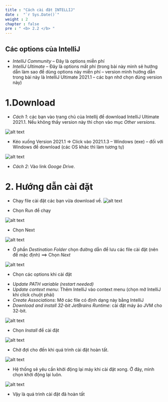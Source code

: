 ```yaml
---
title : "Cách cài đặt INTELLIJ"
date :  "`r Sys.Date()`" 
weight : 2 
chapter : false
pre : " <b> 2.2 </b> "
---
```




## Các options của IntelliJ

- *IntelliJ Community* – Đây là options miễn phí
- *IntelliJ Ultimate* – Đây là options mất phí (trong bài này mình sẽ hướng dẫn làm sao để dùng options này miễn phí – version mình hướng dẫn trong bài này là IntelliJ Ultimate 2021.1 – các bạn nhớ chọn đúng version này)

# 1.Download

+ *Cách 1*: các bạn vào trang chủ của Intellij để download IntelliJ Ultimate 2021.1. Nếu không thấy version này thì chọn vào mục *Other versions*.

![alt text](//images/2.1/image-001.png)
- Kéo xuống Version 2021.1 => Click vào 2021.1.3 – Windows (exe) – đối với Windows để download (các OS khác thì làm tương tự)

![alt text](/images/2.1/image-002.png)

+ *Cách 2*: Vào link *Googe Drive*.

# 2. Hướng dẫn cài đặt

- Chạy file cài đặt các bạn vừa download về.
![alt text](/images/2.1/image-003.png)

- Chọn Run để chạy

![alt text](/images/2.1/image-004.png)
- Chọn Next

![alt text](/images/2.1/image-005.png)

- Ở phần *Destination Folder* chọn đường dẫn để lưu các file cài đặt (nên để mặc định) ==> Chọn *Next*

![alt text](/images/2.1/image-006.png)

- Chọn các options khi cài đặt

+ *Update PATH variable (restart needed)*
+ *Update context menu*: Thêm IntelliJ vào context menu (chọn mở IntelliJ khi click chuột phải)
+ *Create Associations*: Mở các file có định dạng này bằng IntelliJ
+ *Download and install 32-bit JetBrains Runtime*: cài đặt máy ảo JVM cho 32-bit.

![alt text](/images/2.1/image-007.png)

- Chọn *Install* để cài đặt

![alt text](/images/2.1/image-008.png)
- Chờ đợi cho đến khi quá trình cài đặt hoàn tất.

![alt text](/images/2.1/image-009.png)

- Hệ thống sẽ yêu cần khởi động lại máy khi cài đặt xong. Ở đây, mình chọn khởi động lại luôn.

![alt text](/images/2.1/image-010.png)
- Vậy là quá trình cài đặt đã hoàn tất